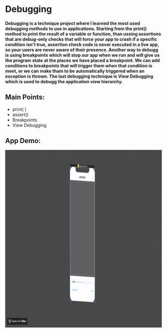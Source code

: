 # Debugging

#### Debugging is a technique project where I learned the most used debugging methods to use in applications. Starting from the print() method to print the result of a variable or function, than ussing assertions that are debug-only checks that will force your app to crash if a specific condition isn't true, assertion check code is never executed in a live app, so your users are never aware of their presence. Another way to debugg is using breakpoints which will stop our app when we run and will give us the program state at the places we have placed a breakpoint. We can add conditions to breakpoints that will trigger them when that condition is meet, or we can make tham to be automatically triggered when an exception is thrown. The last debugging technique is View Debugging which is used to debugg the application view hierarchy.


## Main Points:

* print( )
* assert()
* Breakpoints
* View Debugging


## App Demo:

<img src="demo.gif?raw=true" width="780px" height="570">
